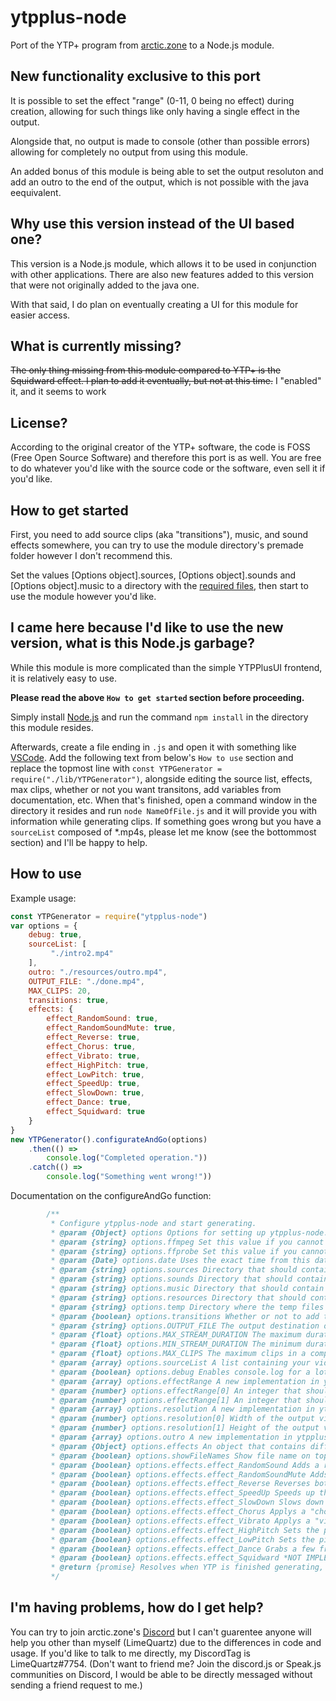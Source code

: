 # ytpplus-node
Port of the YTP+ program from [arctic.zone](https://arctic.zone) to a Node.js module.
## New functionality exclusive to this port
It is possible to set the effect "range" (0-11, 0 being no effect) during creation, allowing for such things like only having a single effect in the output.

Alongside that, no output is made to console (other than possible errors) allowing for completely no output from using this module.

An added bonus of this module is being able to set the output resoluton and add an outro to the end of the output, which is not possible with the java eequivalent.
## Why use this version instead of the UI based one?
This version is a Node.js module, which allows it to be used in conjunction with other applications. There are also new features added to this version that were not originally added to the java one.

With that said, I do plan on eventually creating a UI for this module for easier access.
## What is currently missing?
~~The only thing missing from this module compared to YTP+ is the Squidward effect. I plan to add it eventually, but not at this time.~~ I "enabled" it, and it seems to work
## License?
According to the original creator of the YTP+ software, the code is FOSS (Free Open Source Software) and therefore this port is as well. You are free to do whatever you'd like with the source code or the software, even sell it if you'd like.
## How to get started
First, you need to add source clips (aka "transitions"), music, and sound effects somewhere, you can try to use the module directory's premade folder however I don't recommend this.

Set the values [Options object].sources, [Options object].sounds and [Options object].music to a directory with the [required files](https://github.com/philosophofee/YTPPlus), then start to use the module however you'd like.
## I came here because I'd like to use the new version, what is this Node.js garbage?
While this module is more complicated than the simple YTPPlusUI frontend, it is relatively easy to use.

**Please read the above ``How to get started`` section before proceeding.**

Simply install [Node.js](https://nodejs.org/en/) and run the command ``npm install`` in the directory this module resides.

Afterwards, create a file ending in ``.js`` and open it with something like [VSCode](https://code.visualstudio.com/). Add the following text from below's ``How to use`` section and replace the topmost line with ``const YTPGenerator = require("./lib/YTPGenerator")``, alongside editing the source list, effects, max clips, whether or not you want transitons, add variables from documentation, etc. When that's finished, open a command window in the directory it resides and run ``node NameOfFile.js`` and it will provide you with information while generating clips. If something goes wrong but you have a ``sourceList`` composed of \*.mp4s, please let me know (see the bottommost section) and I'll be happy to help.
## How to use
Example usage:
```js
const YTPGenerator = require("ytpplus-node")
var options = {  
    debug: true,
    sourceList: [  
         "./intro2.mp4"
    ],
    outro: "./resources/outro.mp4",
    OUTPUT_FILE: "./done.mp4",
    MAX_CLIPS: 20,
    transitions: true,
    effects: {  
        effect_RandomSound: true,
        effect_RandomSoundMute: true,
        effect_Reverse: true,
        effect_Chorus: true,
        effect_Vibrato: true,
        effect_HighPitch: true,
        effect_LowPitch: true,
        effect_SpeedUp: true,
        effect_SlowDown: true,
        effect_Dance: true,
        effect_Squidward: true
    }
}
new YTPGenerator().configurateAndGo(options)
    .then(() =>
        console.log("Completed operation."))
    .catch(() =>
        console.log("Something went wrong!"))
```
Documentation on the configureAndGo function:
```js
        /** 
         * Configure ytpplus-node and start generating.
         * @param {Object} options Options for setting up ytpplus-node. Required to have at least sourceList defined for usage.
         * @param {string} options.ffmpeg Set this value if you cannot access FFMPEG internally, such as with electron. Default is require("ffmpegStatic").path
         * @param {string} options.ffprobe Set this value if you cannot access FFProbe internally, such as with electron. Default is require("ffprobeStatic").path
         * @param {Date} options.date Uses the exact time from this date to create the temporary directory. Default is new Date().
         * @param {string} options.sources Directory that should contain different YTP source clips that will keep their length unspliced and will be added at random. Default is ./sources
         * @param {string} options.sounds Directory that should contain different audio files for the random sound effects' sounds. Default is ./sounds
         * @param {string} options.music Directory that should contain different audio files for the dance effect's music. Default is ./music
         * @param {string} options.resources Directory that should contain different resources. Default is ./resources
         * @param {string} options.temp Directory where the temp files will be stored. Default is ./temp
         * @param {boolean} options.transitions Whether or not to add transition clips, in the "sources" directory set. Default is false.
         * @param {string} options.OUTPUT_FILE The output destination of the completed YTP. Default is ./done.mp4
         * @param {float} options.MAX_STREAM_DURATION The maximum duration of a single clip. Default is 0.2.
         * @param {float} options.MIN_STREAM_DURATION The minimum duration of a single clip. Default is 0.4.
         * @param {float} options.MAX_CLIPS The maximum clips in a completed YTP. Default is 5.
         * @param {array} options.sourceList A list containing your videos, must be a valid file:// format. Required for usage.
         * @param {boolean} options.debug Enables console.log for a lot of different parts of the module. Not recommended for general use.
         * @param {array} options.effectRange A new implementation in ytpplus-node, allows you to choose the range of effects. 1-11 are every effect in order, with 0 being the stock clip splice. If effects are disabled, their placement will be replaced with the stock clip splice.
         * @param {number} options.effectRange[0] An integer that should be 0-10, anything greater or lower will likely cause issues! This is the starting effect range, default is 0.
         * @param {number} options.effectRange[1] An integer that should be 1-11, anything greater or lower will likely cause issues! This is the ending effect range, default is 11.
         * @param {array} options.resolution A new implementation in ytpplus-node, allows you to set the output resolution and the resolution that the effects will use to create videos.
         * @param {number} options.resolution[0] Width of the output video. Default is 640.
         * @param {number} options.resolution[1] Height of the output video. Default is 480.
         * @param {array} options.outro A new implementation in ytpplus-node, allows you to set an outro video file (*.mp4) to play at the very end of the YTP. Default is null, however you can easily set it to the included outro.mp4 in resources.
         * @param {Object} options.effects An object that contains different booleans for the effects to add. Every effect defaults to false.
         * @param {boolean} options.showFileNames Show file name on top left corner of the video
         * @param {boolean} options.effects.effect_RandomSound Adds a random sound effect to either the source material or a transition clip.
         * @param {boolean} options.effects.effect_RandomSoundMute Adds a random sound effect, but mutes the original audio.
         * @param {boolean} options.effects.effect_Reverse Reverses both audio and video, sometimes doesn't work unfortunately.
         * @param {boolean} options.effects.effect_SpeedUp Speeds up the clip, may end up with broken audio.
         * @param {boolean} options.effects.effect_SlowDown Slows down the clip, may end up with broken audio.
         * @param {boolean} options.effects.effect_Chorus Applys a "chorus" effect to the audio.
         * @param {boolean} options.effects.effect_Vibrato Applys a "vibrato" effect to the audio.
         * @param {boolean} options.effects.effect_HighPitch Sets the pitch to be higher than normal.
         * @param {boolean} options.effects.effect_LowPitch Sets the pitch to be lower than normal.
         * @param {boolean} options.effects.effect_Dance Grabs a few frames from the video and continuously plays it normally and revered alongside playing music.
         * @param {boolean} options.effects.effect_Squidward *NOT IMPLEMENTED* Applys a bunch of ImageMagick effects to a single frame of the clip to a beat, similar to the popular "Squidward Fad" meme.
         * @return {promise} Resolves when YTP is finished generating, rejects using an error in a try catch loop if something is caught unexpectedly. Also rejects if there is no sourcelist.
         */
 ```
 ## I'm having problems, how do I get help?
 You can try to join arctic.zone's [Discord](https://discord.gg/6NZArYA) but I can't guarentee anyone will help you other than myself (LimeQuartz) due to the differences in code and usage. If you'd like to talk to me directly, my DiscordTag is LimeQuartz#7754. (Don't want to friend me? Join the discord.js or Speak.js communities on Discord, I would be able to be directly messaged without sending a friend request to me.)
